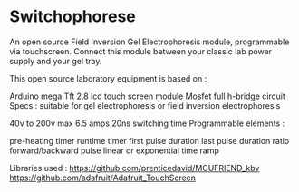 # Switchophorese
An open source Field Inversion Gel Electrophoresis module, programmable via touchscreen.
Connect this module between your classic lab power supply and your gel tray.

This open source laboratory equipment is based on :

Arduino mega
Tft 2.8 lcd touch screen module
Mosfet full h-bridge circuit
Specs : suitable for gel electrophoresis or field inversion electrophoresis

40v to 200v
max 6.5 amps
20ns switching time
Programmable elements :

pre-heating timer
runtime timer
first pulse duration
last pulse duration
ratio forward/backward pulse
linear or exponential time ramp

Libraries used :
https://github.com/prenticedavid/MCUFRIEND_kbv
https://github.com/adafruit/Adafruit_TouchScreen

